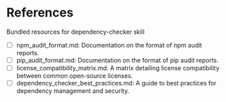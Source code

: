 # References

Bundled resources for dependency-checker skill

- [ ] npm_audit_format.md: Documentation on the format of npm audit reports.
- [ ] pip_audit_format.md: Documentation on the format of pip audit reports.
- [ ] license_compatibility_matrix.md: A matrix detailing license compatibility between common open-source licenses.
- [ ] dependency_checker_best_practices.md: A guide to best practices for dependency management and security.
